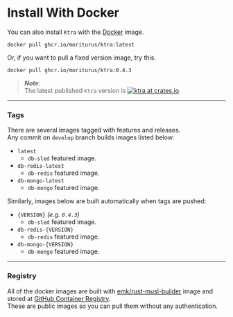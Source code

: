 # Install With Docker

You can also install `Ktra` with the [Docker](https://www.docker.com/) image.  

```
docker pull ghcr.io/moriturus/ktra:latest
```

Or, if you want to pull a fixed version image, try this.  

```
docker pull ghcr.io/moriturus/ktra:0.4.3
```

> ***Note***:  
> The latest published `Ktra` version is [![ktra at crates.io](https://img.shields.io/crates/v/ktra.svg)](https://crates.io/crates/ktra).

---

### Tags

There are several images tagged with features and releases.  
Any commit on `develop` branch builds images listed below:

- `latest`
    - `db-sled` featured image.
- `db-redis-latest`
    - `db-redis` featured image.
- `db-mongo-latest`
    - `db-mongo` featured image.


Similarly, images below are built automatically when tags are pushed:

- `{VERSION}` *(e.g. `0.4.3`)*
    - `db-sled` featured image.
- `db-redis-{VERSION}`
    - `db-redis` featured image.
- `db-mongo-{VERSION}`
    - `db-mongo` featured image.

---

### Registry

All of the docker images are built with [emk/rust-musl-builder](https://github.com/emk/rust-musl-builder) image and stored at [GitHub Container Registry](https://docs.github.com/en/free-pro-team@latest/packages/getting-started-with-github-container-registry/about-github-container-registry).  
These are public images so you can pull them without any authentication.